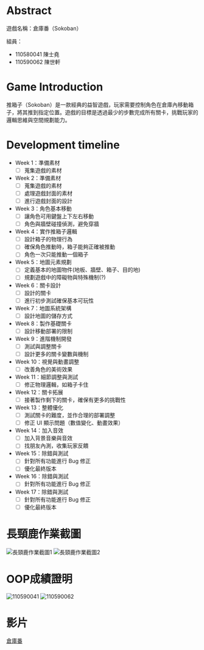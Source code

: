 # Abstract

遊戲名稱：倉庫番（Sokoban）

組員：

- 110580041 陳士堯
- 110590062 陳世軒

# Game Introduction

推箱子（Sokoban）是一款經典的益智遊戲，玩家需要控制角色在倉庫內移動箱子，將其推到指定位置。遊戲的目標是透過最少的步數完成所有關卡，挑戰玩家的邏輯思維與空間規劃能力。

# Development timeline

- Week 1：準備素材
  - [ ] 蒐集遊戲的素材

- Week 2：準備素材
  - [ ] 蒐集遊戲的素材
  - [ ] 處理遊戲封面的素材
  - [ ] 進行遊戲封面的設計

- Week 3：角色基本移動
  - [ ] 讓角色可用鍵盤上下左右移動
  - [ ] 角色與牆壁碰撞偵測，避免穿牆

- Week 4：實作推箱子邏輯
  - [ ] 設計箱子的物理行為
  - [ ] 確保角色推動時，箱子能夠正確被推動
  - [ ] 角色一次只能推動一個箱子

- Week 5：地圖元素規劃
  - [ ] 定義基本的地圖物件(地板、牆壁、箱子、目的地)
  - [ ] 規劃遊戲中的障礙物與特殊機制(?)

- Week 6：關卡設計
  - [ ] 設計的關卡
  - [ ] 進行初步測試確保基本可玩性

- Week 7：地圖系統架構
  - [ ] 設計地圖的儲存方式

- Week 8：製作基礎關卡
  - [ ] 設計移動部署的限制

- Week 9：進階機制開發
  - [ ] 測試與調整關卡
  - [ ] 設計更多的關卡變數與機制

- Week 10：視覺與動畫調整
  - [ ] 改善角色的美術效果

- Week 11：細節調整與測試
  - [ ] 修正物理邏輯，如箱子卡住

- Week 12：關卡拓展
  - [ ] 接著製作剩下的關卡，確保有更多的挑戰性

- Week 13：整體優化
  - [ ] 測試關卡的難度，並作合理的部署調整
  - [ ] 修正 UI 顯示問題（數值變化、動畫效果）

- Week 14：加入音效
  - [ ] 加入背景音樂與音效
  - [ ] 找朋友內測，收集玩家反饋

- Week 15：除錯與測試
  - [ ] 針對所有功能進行 Bug 修正
  - [ ] 優化最終版本

- Week 16：除錯與測試
  - [ ] 針對所有功能進行 Bug 修正

- Week 17：除錯與測試
  - [ ] 針對所有功能進行 Bug 修正
  - [ ] 優化最終版本

# 長頸鹿作業截圖
 ![長頸鹿作業截圖1](長頸鹿作業截圖_1.png)
 ![長頸鹿作業截圖2](長頸鹿作業截圖_2.png)

# OOP成績證明
 ![110590041](OOP成績證明_110590041.jpg)
 ![110590062](OOP成績證明_110590062.jpg)

# 影片
 [倉庫番](https://www.youtube.com/watch?v=dzlGmq_ef9U&list=PLQ34a77lUC6A64yzgi3HFjLWDBTEid258)
